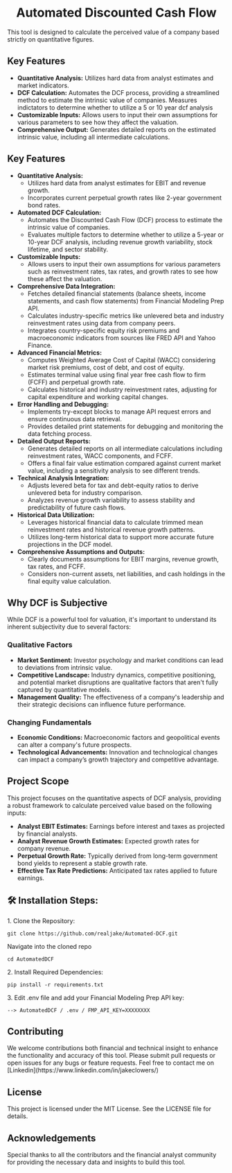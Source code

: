 <h1 align="center" id="title">Automated Discounted Cash Flow</h1>

<p id="description">
    This tool is designed to calculate the perceived value of a company based strictly on quantitative figures. 
</p>

<h2>Key Features</h2>
<ul>
    <li><b>Quantitative Analysis:</b> Utilizes hard data from analyst estimates and market indicators.</li>
    <li><b>DCF Calculation:</b> Automates the DCF process, providing a streamlined method to estimate the intrinsic value of companies. Measures indictators to determine whether to utilize a 5 or 10 year dcf analysis</li>
    <li><b>Customizable Inputs:</b> Allows users to input their own assumptions for various parameters to see how they affect the valuation.</li>
    <li><b>Comprehensive Output:</b> Generates detailed reports on the estimated intrinsic value, including all intermediate calculations.</li>
</ul>



<h2>Key Features</h2>
<ul>
    <li><b>Quantitative Analysis:</b>
        <ul>
            <li>Utilizes hard data from analyst estimates for EBIT and revenue growth.</li>
            <li>Incorporates current perpetual growth rates like 2-year government bond rates.</li>
        </ul>
    </li>
    <li><b>Automated DCF Calculation:</b>
        <ul>
            <li>Automates the Discounted Cash Flow (DCF) process to estimate the intrinsic value of companies.</li>
            <li>Evaluates multiple factors to determine whether to utilize a 5-year or 10-year DCF analysis, including revenue growth variability, stock lifetime, and sector stability.</li>
        </ul>
    </li>
    <li><b>Customizable Inputs:</b>
        <ul>
            <li>Allows users to input their own assumptions for various parameters such as reinvestment rates, tax rates, and growth rates to see how these affect the valuation.</li>
        </ul>
    </li>
    <li><b>Comprehensive Data Integration:</b>
        <ul>
            <li>Fetches detailed financial statements (balance sheets, income statements, and cash flow statements) from Financial Modeling Prep API.</li>
            <li>Calculates industry-specific metrics like unlevered beta and industry reinvestment rates using data from company peers.</li>
            <li>Integrates country-specific equity risk premiums and macroeconomic indicators from sources like FRED API and Yahoo Finance.</li>
        </ul>
    </li>
    <li><b>Advanced Financial Metrics:</b>
        <ul>
            <li>Computes Weighted Average Cost of Capital (WACC) considering market risk premiums, cost of debt, and cost of equity.</li>
            <li>Estimates terminal value using final year free cash flow to firm (FCFF) and perpetual growth rate.</li>
            <li>Calculates historical and industry reinvestment rates, adjusting for capital expenditure and working capital changes.</li>
        </ul>
    </li>
    <li><b>Error Handling and Debugging:</b>
        <ul>
            <li>Implements try-except blocks to manage API request errors and ensure continuous data retrieval.</li>
            <li>Provides detailed print statements for debugging and monitoring the data fetching process.</li>
        </ul>
    </li>
    <li><b>Detailed Output Reports:</b>
        <ul>
            <li>Generates detailed reports on all intermediate calculations including reinvestment rates, WACC components, and FCFF.</li>
            <li>Offers a final fair value estimation compared against current market value, including a sensitivity analysis to see different trends.</li>
        </ul>
    </li>
    <li><b>Technical Analysis Integration:</b>
        <ul>
            <li>Adjusts levered beta for tax and debt-equity ratios to derive unlevered beta for industry comparison.</li>
            <li>Analyzes revenue growth variability to assess stability and predictability of future cash flows.</li>
        </ul>
    </li>
    <li><b>Historical Data Utilization:</b>
        <ul>
            <li>Leverages historical financial data to calculate trimmed mean reinvestment rates and historical revenue growth patterns.</li>
            <li>Utilizes long-term historical data to support more accurate future projections in the DCF model.</li>
        </ul>
    </li>
    <li><b>Comprehensive Assumptions and Outputs:</b>
        <ul>
            <li>Clearly documents assumptions for EBIT margins, revenue growth, tax rates, and FCFF.</li>
            <li>Considers non-current assets, net liabilities, and cash holdings in the final equity value calculation.</li>
        </ul>
    </li>
</ul>

<h2>Why DCF is Subjective</h2>
<p>
    While DCF is a powerful tool for valuation, it's important to understand its inherent subjectivity due to several factors:
</p>

<h3>Qualitative Factors</h3>
<ul>
    <li><b>Market Sentiment:</b> Investor psychology and market conditions can lead to deviations from intrinsic value.</li>
    <li><b>Competitive Landscape:</b> Industry dynamics, competitive positioning, and potential market disruptions are qualitative factors that aren't fully captured by quantitative models.</li>
    <li><b>Management Quality:</b> The effectiveness of a company's leadership and their strategic decisions can influence future performance.</li>
</ul>

<h3>Changing Fundamentals</h3>
<ul>
    <li><b>Economic Conditions:</b> Macroeconomic factors and geopolitical events can alter a company's future prospects.</li>
    <li><b>Technological Advancements:</b> Innovation and technological changes can impact a company’s growth trajectory and competitive advantage.</li>
</ul>

<h2>Project Scope</h2>
<p>
    This project focuses on the quantitative aspects of DCF analysis, providing a robust framework to calculate perceived value based on the following inputs:
</p>
<ul>
    <li><b>Analyst EBIT Estimates:</b> Earnings before interest and taxes as projected by financial analysts.</li>
    <li><b>Analyst Revenue Growth Estimates:</b> Expected growth rates for company revenue.</li>
    <li><b>Perpetual Growth Rate:</b> Typically derived from long-term government bond yields to represent a stable growth rate.</li>
    <li><b>Effective Tax Rate Predictions:</b> Anticipated tax rates applied to future earnings.</li>
</ul>

<h2>🛠️ Installation Steps:</h2>

<p>1. Clone the Repository:</p>

```
git clone https://github.com/realjake/Automated-DCF.git
```

<p>Navigate into the cloned repo</p>

```
cd AutomatedDCF
```


<p>2. Install Required Dependencies:</p>

```
pip install -r requirements.txt
```


<p>3. Edit .env file and add your Financial Modeling Prep API key:</p>

```
--> AutomatedDCF / .env / FMP_API_KEY=XXXXXXXX
```

<h2>Contributing</h2>
<p>
    We welcome contributions both financial and technical insight to enhance the functionality and accuracy of this tool. Please submit pull requests or open issues for any bugs or feature requests. Feel free to contact me on [Linkedin](https://www.linkedin.com/in/jakeclowers/)
</p>

<h2>License</h2>
<p>
    This project is licensed under the MIT License. See the LICENSE file for details.
</p>

<h2>Acknowledgements</h2>
<p>
    Special thanks to all the contributors and the financial analyst community for providing the necessary data and insights to build this tool. 
</p>
